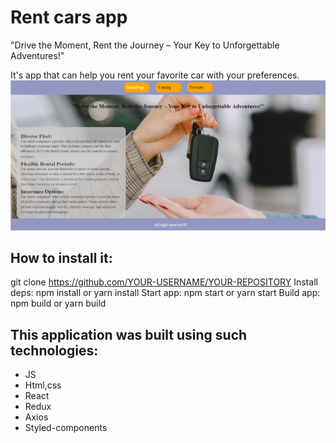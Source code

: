 
# Rent cars app
 "Drive the Moment, Rent the Journey – Your Key to Unforgettable Adventures!"

 It's app that can help you rent your favorite car with your preferences.
![Alt text](image.png)

## How to install it:

git clone https://github.com/YOUR-USERNAME/YOUR-REPOSITORY
Install deps: npm install or yarn install 
Start app: npm start or yarn start
Build app: npm build or yarn build


## This application was built using such technologies:
- JS 
- Html,css
- React
- Redux
- Axios
- Styled-components

